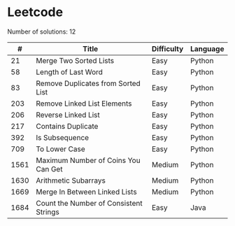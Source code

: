 # Leetcode

Number of solutions: 12

| #    | Title                                  | Difficulty  | Language|
| ---- | -------------------------------------- |-------------| --------|
| 21   | Merge Two Sorted Lists                 | Easy        | Python  |
| 58   | Length of Last Word                    | Easy        | Python  |
| 83   | Remove Duplicates from Sorted List     | Easy        | Python  |
| 203  | Remove Linked List Elements            | Easy        | Python  |
| 206  | Reverse Linked List                    | Easy        | Python  |
| 217  | Contains Duplicate                     | Easy        | Python  |
| 392  | Is Subsequence                         | Easy        | Python  |
| 709  | To Lower Case                          | Easy        | Python  |
| 1561 | Maximum Number of Coins You Can Get    | Medium      | Python  |
| 1630 | Arithmetic Subarrays                   | Medium      | Python  |
| 1669 | Merge In Between Linked Lists          | Medium      | Python  |
| 1684 | Count the Number of Consistent Strings | Easy        | Java    |